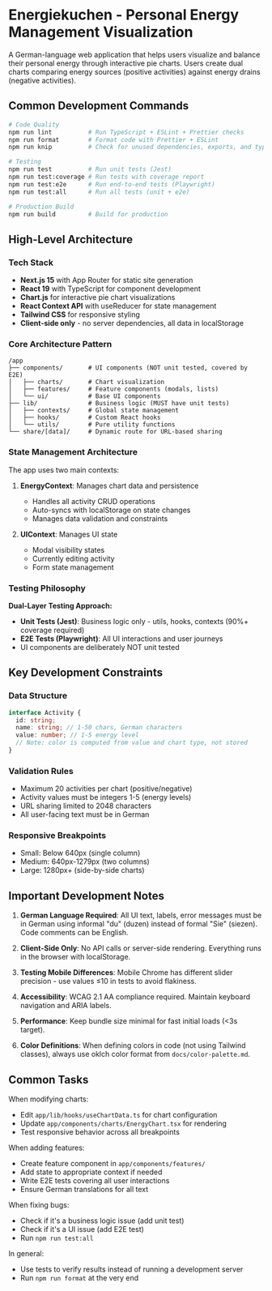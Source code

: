# Energiekuchen - Personal Energy Management Visualization

A German-language web application that helps users visualize and balance their personal energy through interactive pie charts. Users create dual charts comparing energy sources (positive activities) against energy drains (negative activities).

## Common Development Commands

```bash
# Code Quality
npm run lint          # Run TypeScript + ESLint + Prettier checks
npm run format        # Format code with Prettier + ESLint
npm run knip          # Check for unused dependencies, exports, and types

# Testing
npm run test          # Run unit tests (Jest)
npm run test:coverage # Run tests with coverage report
npm run test:e2e      # Run end-to-end tests (Playwright)
npm run test:all      # Run all tests (unit + e2e)

# Production Build
npm run build         # Build for production
```

## High-Level Architecture

### Tech Stack

- **Next.js 15** with App Router for static site generation
- **React 19** with TypeScript for component development
- **Chart.js** for interactive pie chart visualizations
- **React Context API** with useReducer for state management
- **Tailwind CSS** for responsive styling
- **Client-side only** - no server dependencies, all data in localStorage

### Core Architecture Pattern

```
/app
├── components/       # UI components (NOT unit tested, covered by E2E)
│   ├── charts/       # Chart visualization
│   ├── features/     # Feature components (modals, lists)
│   └── ui/           # Base UI components
├── lib/              # Business logic (MUST have unit tests)
│   ├── contexts/     # Global state management
│   ├── hooks/        # Custom React hooks
│   └── utils/        # Pure utility functions
└── share/[data]/     # Dynamic route for URL-based sharing
```

### State Management Architecture

The app uses two main contexts:

1. **EnergyContext**: Manages chart data and persistence
   - Handles all activity CRUD operations
   - Auto-syncs with localStorage on state changes
   - Manages data validation and constraints

2. **UIContext**: Manages UI state
   - Modal visibility states
   - Currently editing activity
   - Form state management

### Testing Philosophy

**Dual-Layer Testing Approach:**

- **Unit Tests (Jest)**: Business logic only - utils, hooks, contexts (90%+ coverage required)
- **E2E Tests (Playwright)**: All UI interactions and user journeys
- UI components are deliberately NOT unit tested

## Key Development Constraints

### Data Structure

```typescript
interface Activity {
  id: string;
  name: string; // 1-50 chars, German characters
  value: number; // 1-5 energy level
  // Note: color is computed from value and chart type, not stored
}
```

### Validation Rules

- Maximum 20 activities per chart (positive/negative)
- Activity values must be integers 1-5 (energy levels)
- URL sharing limited to 2048 characters
- All user-facing text must be in German

### Responsive Breakpoints

- Small: Below 640px (single column)
- Medium: 640px-1279px (two columns)
- Large: 1280px+ (side-by-side charts)

## Important Development Notes

1. **German Language Required**: All UI text, labels, error messages must be in German using informal "du" (duzen) instead of formal "Sie" (siezen). Code comments can be English.

2. **Client-Side Only**: No API calls or server-side rendering. Everything runs in the browser with localStorage.

3. **Testing Mobile Differences**: Mobile Chrome has different slider precision - use values ≤10 in tests to avoid flakiness.

4. **Accessibility**: WCAG 2.1 AA compliance required. Maintain keyboard navigation and ARIA labels.

5. **Performance**: Keep bundle size minimal for fast initial loads (<3s target).

6. **Color Definitions**: When defining colors in code (not using Tailwind classes), always use oklch color format from `docs/color-palette.md`.

## Common Tasks

When modifying charts:

- Edit `app/lib/hooks/useChartData.ts` for chart configuration
- Update `app/components/charts/EnergyChart.tsx` for rendering
- Test responsive behavior across all breakpoints

When adding features:

- Create feature component in `app/components/features/`
- Add state to appropriate context if needed
- Write E2E tests covering all user interactions
- Ensure German translations for all text

When fixing bugs:

- Check if it's a business logic issue (add unit test)
- Check if it's a UI issue (add E2E test)
- Run `npm run test:all`

In general:

- Use tests to verify results instead of running a development server
- Run `npm run format` at the very end

